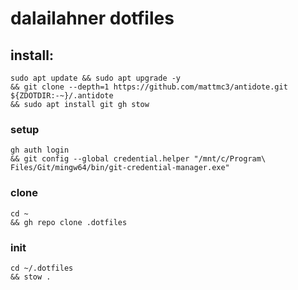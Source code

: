 # dalailahner dotfiles

## install:

```Shell
sudo apt update && sudo apt upgrade -y
&& git clone --depth=1 https://github.com/mattmc3/antidote.git ${ZDOTDIR:-~}/.antidote
&& sudo apt install git gh stow
```

### setup

```Shell
gh auth login
&& git config --global credential.helper "/mnt/c/Program\ Files/Git/mingw64/bin/git-credential-manager.exe"
```

### clone

```Shell
cd ~
&& gh repo clone .dotfiles
```

### init

```Shell
cd ~/.dotfiles
&& stow .
```
